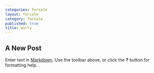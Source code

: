 ```yaml
---
categories: forsale
layout: forsale
category: forsale
published: true
title: wurly
---
```

## A New Post

Enter text in [Markdown](http://daringfireball.net/projects/markdown/). Use the toolbar above, or click the **?** button for formatting help.

